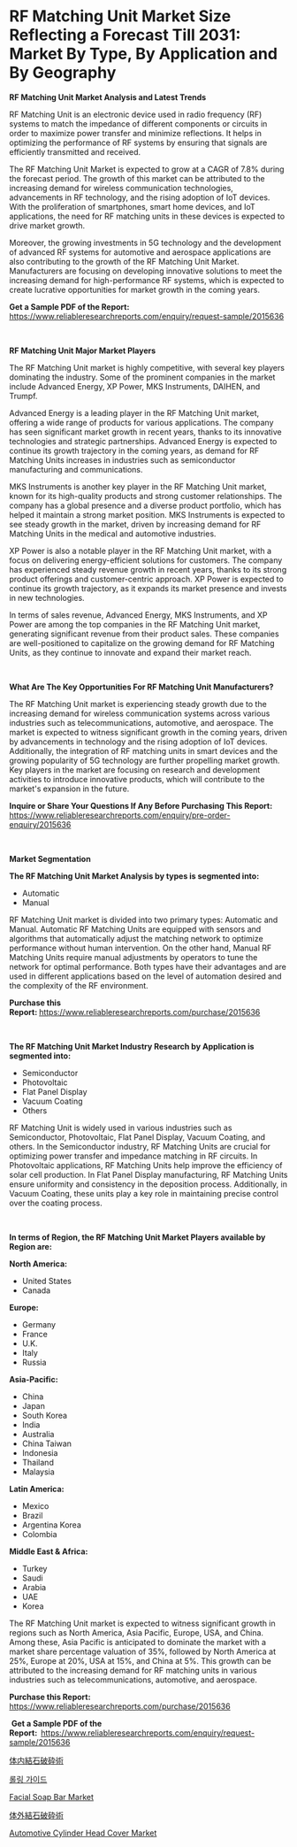 <p><h1>RF Matching Unit Market Size Reflecting a Forecast Till 2031: Market By Type, By Application and By Geography</h1></p><p><strong>RF Matching Unit Market Analysis and Latest Trends</strong></p>
<p><p>RF Matching Unit is an electronic device used in radio frequency (RF) systems to match the impedance of different components or circuits in order to maximize power transfer and minimize reflections. It helps in optimizing the performance of RF systems by ensuring that signals are efficiently transmitted and received.</p><p>The RF Matching Unit Market is expected to grow at a CAGR of 7.8% during the forecast period. The growth of this market can be attributed to the increasing demand for wireless communication technologies, advancements in RF technology, and the rising adoption of IoT devices. With the proliferation of smartphones, smart home devices, and IoT applications, the need for RF matching units in these devices is expected to drive market growth.</p><p>Moreover, the growing investments in 5G technology and the development of advanced RF systems for automotive and aerospace applications are also contributing to the growth of the RF Matching Unit Market. Manufacturers are focusing on developing innovative solutions to meet the increasing demand for high-performance RF systems, which is expected to create lucrative opportunities for market growth in the coming years.</p></p>
<p><strong>Get a Sample PDF of the Report:&nbsp;</strong> <a href="https://www.reliableresearchreports.com/enquiry/request-sample/2015636">https://www.reliableresearchreports.com/enquiry/request-sample/2015636</a></p>
<p>&nbsp;</p>
<p><strong>RF Matching Unit Major Market Players</strong></p>
<p><p>The RF Matching Unit market is highly competitive, with several key players dominating the industry. Some of the prominent companies in the market include Advanced Energy, XP Power, MKS Instruments, DAIHEN, and Trumpf.</p><p>Advanced Energy is a leading player in the RF Matching Unit market, offering a wide range of products for various applications. The company has seen significant market growth in recent years, thanks to its innovative technologies and strategic partnerships. Advanced Energy is expected to continue its growth trajectory in the coming years, as demand for RF Matching Units increases in industries such as semiconductor manufacturing and communications.</p><p>MKS Instruments is another key player in the RF Matching Unit market, known for its high-quality products and strong customer relationships. The company has a global presence and a diverse product portfolio, which has helped it maintain a strong market position. MKS Instruments is expected to see steady growth in the market, driven by increasing demand for RF Matching Units in the medical and automotive industries.</p><p>XP Power is also a notable player in the RF Matching Unit market, with a focus on delivering energy-efficient solutions for customers. The company has experienced steady revenue growth in recent years, thanks to its strong product offerings and customer-centric approach. XP Power is expected to continue its growth trajectory, as it expands its market presence and invests in new technologies.</p><p>In terms of sales revenue, Advanced Energy, MKS Instruments, and XP Power are among the top companies in the RF Matching Unit market, generating significant revenue from their product sales. These companies are well-positioned to capitalize on the growing demand for RF Matching Units, as they continue to innovate and expand their market reach.</p></p>
<p>&nbsp;</p>
<p><strong>What Are The Key Opportunities For RF Matching Unit Manufacturers?</strong></p>
<p><p>The RF Matching Unit market is experiencing steady growth due to the increasing demand for wireless communication systems across various industries such as telecommunications, automotive, and aerospace. The market is expected to witness significant growth in the coming years, driven by advancements in technology and the rising adoption of IoT devices. Additionally, the integration of RF matching units in smart devices and the growing popularity of 5G technology are further propelling market growth. Key players in the market are focusing on research and development activities to introduce innovative products, which will contribute to the market's expansion in the future.</p></p>
<p><strong>Inquire or Share Your Questions If Any Before Purchasing This Report:</strong> <a href="https://www.reliableresearchreports.com/enquiry/pre-order-enquiry/2015636">https://www.reliableresearchreports.com/enquiry/pre-order-enquiry/2015636</a></p>
<p>&nbsp;</p>
<p><strong>Market Segmentation</strong></p>
<p><strong>The RF Matching Unit Market Analysis by types is segmented into:</strong></p>
<p><ul><li>Automatic</li><li>Manual</li></ul></p>
<p><p>RF Matching Unit market is divided into two primary types: Automatic and Manual. Automatic RF Matching Units are equipped with sensors and algorithms that automatically adjust the matching network to optimize performance without human intervention. On the other hand, Manual RF Matching Units require manual adjustments by operators to tune the network for optimal performance. Both types have their advantages and are used in different applications based on the level of automation desired and the complexity of the RF environment.</p></p>
<p><strong>Purchase this Report:&nbsp;</strong><a href="https://www.reliableresearchreports.com/purchase/2015636">https://www.reliableresearchreports.com/purchase/2015636</a></p>
<p>&nbsp;</p>
<p><strong>The RF Matching Unit Market Industry Research by Application is segmented into:</strong></p>
<p><ul><li>Semiconductor</li><li>Photovoltaic</li><li>Flat Panel Display</li><li>Vacuum Coating</li><li>Others</li></ul></p>
<p><p>RF Matching Unit is widely used in various industries such as Semiconductor, Photovoltaic, Flat Panel Display, Vacuum Coating, and others. In the Semiconductor industry, RF Matching Units are crucial for optimizing power transfer and impedance matching in RF circuits. In Photovoltaic applications, RF Matching Units help improve the efficiency of solar cell production. In Flat Panel Display manufacturing, RF Matching Units ensure uniformity and consistency in the deposition process. Additionally, in Vacuum Coating, these units play a key role in maintaining precise control over the coating process.</p></p>
<p>&nbsp;</p>
<p><strong>In terms of Region, the RF Matching Unit Market Players available by Region are:</strong></p>
<p>
    <p> <strong> North America: </strong>
        <ul>
            <li>United States</li>
            <li>Canada</li>
        </ul>
        </p> 
    <p> <strong> Europe: </strong>
        <ul>
            <li>Germany</li>
            <li>France</li>
            <li>U.K.</li>
            <li>Italy</li>
            <li>Russia</li>
        </ul>
        </p> 
    <p> <strong> Asia-Pacific: </strong>
        <ul>
            <li>China</li>
            <li>Japan</li>
            <li>South Korea</li>
            <li>India</li>
            <li>Australia</li>
            <li>China Taiwan</li>
            <li>Indonesia</li>
            <li>Thailand</li>
            <li>Malaysia</li>
        </ul>
        </p> 
    <p> <strong> Latin America: </strong>
        <ul>
            <li>Mexico</li>
            <li>Brazil</li>
            <li>Argentina Korea</li>
            <li>Colombia</li>
        </ul>
        </p> 
    <p> <strong> Middle East & Africa: </strong>
        <ul>
            <li>Turkey</li>
            <li>Saudi</li>
            <li>Arabia</li>
            <li>UAE</li>
            <li>Korea</li>
        </ul>
    </p>
    </p>
<p><p>The RF Matching Unit market is expected to witness significant growth in regions such as North America, Asia Pacific, Europe, USA, and China. Among these, Asia Pacific is anticipated to dominate the market with a market share percentage valuation of 35%, followed by North America at 25%, Europe at 20%, USA at 15%, and China at 5%. This growth can be attributed to the increasing demand for RF matching units in various industries such as telecommunications, automotive, and aerospace.</p></p>
<p><strong>Purchase this Report: </strong><a href="https://www.reliableresearchreports.com/purchase/2015636">https://www.reliableresearchreports.com/purchase/2015636</a></p>
<p>&nbsp;<strong>Get a Sample PDF of the Report:&nbsp;&nbsp;</strong><a href="https://www.reliableresearchreports.com/enquiry/request-sample/2015636">https://www.reliableresearchreports.com/enquiry/request-sample/2015636</a></p>
<p><strong></strong></p>
<p><p><a href="https://medium.com/@tanyaali3/%E4%BD%93%E5%86%85%E3%83%AA%E3%82%BD%E3%83%88%E3%83%AA%E3%83%97%E3%82%B7%E3%83%BC%E5%B8%82%E5%A0%B4%E3%81%AE%E8%A6%8F%E6%A8%A1-cagr-%E3%83%88%E3%83%AC%E3%83%B3%E3%83%89-2024-2030-70dec10e5157">体内結石破砕術</a></p><p><a href="https://medium.com/@cgj978890309/%EB%A1%A4%EB%A7%81-%EA%B0%80%EC%9D%B4%EB%93%9C-%EC%8B%9C%EC%9E%A5%EC%9D%80-%EC%8B%9C%EC%9E%A5-%EC%A0%90%EC%9C%A0%EC%9C%A8-%EC%8B%9C%EC%9E%A5-%EB%8F%99%ED%96%A5-%EB%B0%8F-%EC%8B%9C%EC%9E%A5-%EC%84%B1%EC%9E%A5%EC%97%90-%EB%8C%80%ED%95%9C-%EC%A0%95%EB%B3%B4%EB%A5%BC-%EC%A0%9C%EA%B3%B5%ED%95%A9%EB%8B%88%EB%8B%A4-fc4afc3e248e">롤링 가이드</a></p><p><a href="https://view.publitas.com/reportprime-1/facial-soap-bar-market-size-2024-2031-global-industrial-analysis-key-geographical-regions-market-share-top-key-players-product-types-and-forecast-research-report/">Facial Soap Bar Market</a></p><p><a href="https://medium.com/@tanyaali3/%E4%BD%93%E5%A4%96%E8%A1%9D%E6%92%83%E6%B3%A2%E7%B5%90%E7%9F%B3%E7%A0%B4%E7%A0%95%E8%A1%93%E5%B8%82%E5%A0%B4%E3%81%AE%E8%A6%8F%E6%A8%A1%E3%81%A8%E5%B8%82%E5%A0%B4%E5%8B%95%E5%90%91-%E5%AE%8C%E5%85%A8%E3%81%AA%E7%94%A3%E6%A5%AD%E6%A6%82%E8%A6%81-2024%E5%B9%B4%E3%81%8B%E3%82%892031%E5%B9%B4%E3%81%BE%E3%81%A7-593c941209d0">体外結石破砕術</a></p><p><a href="https://valiant-lunge-8fe.notion.site/Automotive-Cylinder-Head-Cover-Market-Centers-on-Aspects-such-as-Market-Growth-Market-Share-Market-f30682dfc61c4c6197ba129199fe047e">Automotive Cylinder Head Cover Market</a></p></p>